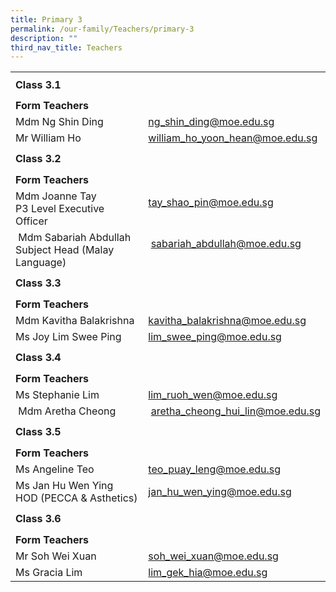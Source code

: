 ```yaml
---
title: Primary 3
permalink: /our-family/Teachers/primary-3
description: ""
third_nav_title: Teachers
---
```



<table border="0" width="100%" cellspacing="0">
<tbody>
<tr>
<td colspan="2" height="41"><strong>Class 3.1</strong></td>
</tr>
<tr>
<td colspan="2" height="25"><strong>Form Teachers</strong></td>
</tr>
<tr>
<td width="50%">Mdm Ng Shin Ding</td>
<td width="50%"><a href="mailto:ng_shin_ding@moe.edu.sg" target="">ng_shin_ding@moe.edu.sg</a></td>
</tr>
<tr>
<td>
<div>Mr William Ho</div>
</td>
<td><a href="mailto:william_ho_yoon_hean@moe.edu.sg" target="">william_ho_yoon_hean@moe.edu.sg</a></td>
</tr>
<tr>
<td colspan="2" height="41"><strong>Class 3.2</strong></td>
</tr>
<tr>
<td colspan="2" height="25"><strong>Form Teachers</strong></td>
</tr>
<tr>
<td width="50%">Mdm Joanne Tay<br />P3 Level Executive Officer</td>
<td><a href="mailto:tay_shao_pin@moe.edu.sg" target="">tay_shao_pin@moe.edu.sg</a><br /><br /></td>
</tr>
<tr>
<td>&nbsp;Mdm Sabariah Abdullah<br />Subject Head (Malay Language)</td>
<td>&nbsp;<a href="mailto:sabariah_abdullah@moe.edu.sg" target="">sabariah_abdullah@moe.edu.sg</a><br /><br /></td>
</tr>
<tr>
<td colspan="2" height="41"><strong>Class 3.3</strong></td>
</tr>
<tr>
<td colspan="2" height="25"><strong>Form Teachers</strong></td>
</tr>
<tr>
<td>Mdm Kavitha Balakrishna</td>
<td><a href="mailto:kavitha_balakrishna@moe.edu.sg" target="">kavitha_balakrishna@moe.edu.sg</a></td>
</tr>
<tr>
<td>
<div>Ms Joy Lim Swee Ping</div>
</td>
<td><a href="mailto:lim_swee_ping@moe.edu.sg" target="">lim_swee_ping@moe.edu.sg</a></td>
</tr>
<tr>
<td colspan="2" height="41"><strong>Class 3.4</strong></td>
</tr>
<tr>
<td colspan="2" height="25"><strong>Form Teachers</strong></td>
</tr>
<tr>
<td width="50%">Ms Stephanie Lim</td>
<td width="50%"><a href="mailto:lim_ruoh_wen@moe.edu.sg" target="">lim_ruoh_wen@moe.edu.sg</a></td>
</tr>
<tr>
<td>&nbsp;Mdm Aretha Cheong</td>
<td>&nbsp;<a href="mailto:aretha_cheong_hui_lin@moe.edu.sg" target="">aretha_cheong_hui_lin@moe.edu.sg</a></td>
</tr>
<tr>
<td colspan="2" height="41"><strong>Class 3.5</strong></td>
</tr>
<tr>
<td colspan="2" height="25"><strong>Form Teachers</strong></td>
</tr>
<tr>
<td>Ms Angeline Teo</td>
<td><a href="mailto:teo_puay_leng@moe.edu.sg" target="">teo_puay_leng@moe.edu.sg</a></td>
</tr>
<tr>
<td>
<div>Ms Jan Hu Wen Ying</div>
<div>HOD (PECCA &amp; Asthetics)</div>
</td>
<td><a href="mailto:jan_hu_wen_ying@moe.edu.sg" target="">jan_hu_wen_ying@moe.edu.sg</a></td>
</tr>
<tr>
<td colspan="2" height="41"><strong>Class 3.6</strong></td>
</tr>
<tr>
<td colspan="2" height="25"><strong>Form Teachers</strong></td>
</tr>
<tr>
<td>Mr Soh Wei Xuan</td>
<td><a href="mailto:soh_wei_xuan@moe.edu.sg" target="">soh_wei_xuan@moe.edu.sg</a></td>
</tr>
<tr>
<td>Ms Gracia Lim&nbsp;</td>
<td><a href="mailto:lim_gek_hia@moe.edu.sg" target="">lim_gek_hia@moe.edu.sg</a></td>
</tr>
</tbody>
</table>